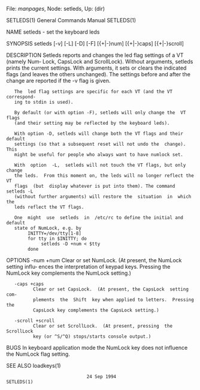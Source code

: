 File: *manpages*,  Node: setleds,  Up: (dir)

SETLEDS(1)                  General Commands Manual                 SETLEDS(1)



NAME
       setleds - set the keyboard leds

SYNOPSIS
       setleds [-v] [-L] [-D] [-F] [{+|-}num] [{+|-}caps] [{+|-}scroll]

DESCRIPTION
       Setleds  reports and changes the led flag settings of a VT (namely Num‐
       Lock, CapsLock and ScrollLock).  Without arguments, setleds prints  the
       current  settings.   With  arguments,  it  sets or clears the indicated
       flags (and leaves the others unchanged). The settings before and  after
       the change are reported if the -v flag is given.

       The  led flag settings are specific for each VT (and the VT correspond‐
       ing to stdin is used).

       By default (or with option -F), setleds will only change the  VT  flags
       (and their setting may be reflected by the keyboard leds).

       With option -D, setleds will change both the VT flags and their default
       settings (so that a subsequent reset will not undo the  change).   This
       might be useful for people who always want to have numlock set.

       With  option  -L,  setleds will not touch the VT flags, but only change
       the leds.  From this moment on, the leds will no longer reflect the  VT
       flags  (but  display whatever is put into them). The command setleds -L
       (without further arguments) will restore the  situation  in  which  the
       leds reflect the VT flags.

       One  might  use  setleds  in  /etc/rc to define the initial and default
       state of NumLock, e.g. by
            INITTY=/dev/tty[1-8]
            for tty in $INITTY; do
                 setleds -D +num < $tty
            done

OPTIONS
       -num +num
              Clear or set NumLock.  (At present, the NumLock  setting  influ‐
              ences  the  interpretation of keypad keys.  Pressing the NumLock
              key complements the NumLock setting.)

       -caps +caps
              Clear or set CapsLock.  (At present, the CapsLock  setting  com‐
              plements  the  Shift  key when applied to letters.  Pressing the
              CapsLock key complements the CapsLock setting.)

       -scroll +scroll
              Clear or set ScrollLock.  (At present, pressing  the  ScrollLock
              key (or ^S/^Q) stops/starts console output.)

BUGS
       In  keyboard  application  mode  the NumLock key does not influence the
       NumLock flag setting.

SEE ALSO
       loadkeys(1)




                                  24 Sep 1994                       SETLEDS(1)
